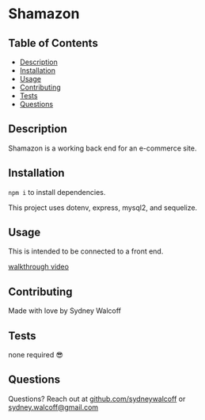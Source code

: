 # Shamazon 

## Table of Contents
* [Description](#description)
* [Installation](#installation)
* [Usage](#usage) 
* [Contributing](#contributing)
* [Tests](#tests)
* [Questions](#questions)

## Description
Shamazon is a working back end for an e-commerce site. 

## Installation
`npm i` to install dependencies. 

This project uses dotenv, express, mysql2, and sequelize.

## Usage
This is intended to be connected to a front end.

[walkthrough video](https://drive.google.com/file/d/1xnO-QcXgTUx_5U8T_oop9YBq6Ji4Ju9s/view)

## Contributing
Made with love by Sydney Walcoff

## Tests
none required 😎

## Questions
Questions? Reach out at [github.com/sydneywalcoff](github.com/sydneywalcoff) or sydney.walcoff@gmail.com
  